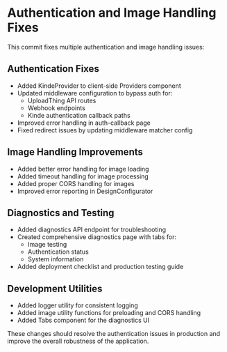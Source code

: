 # Authentication and Image Handling Fixes

This commit fixes multiple authentication and image handling issues:

## Authentication Fixes
- Added KindeProvider to client-side Providers component
- Updated middleware configuration to bypass auth for:
  - UploadThing API routes
  - Webhook endpoints
  - Kinde authentication callback paths
- Improved error handling in auth-callback page
- Fixed redirect issues by updating middleware matcher config

## Image Handling Improvements
- Added better error handling for image loading
- Added timeout handling for image processing
- Added proper CORS handling for images
- Improved error reporting in DesignConfigurator

## Diagnostics and Testing
- Added diagnostics API endpoint for troubleshooting
- Created comprehensive diagnostics page with tabs for:
  - Image testing
  - Authentication status
  - System information
- Added deployment checklist and production testing guide

## Development Utilities
- Added logger utility for consistent logging
- Added image utility functions for preloading and CORS handling
- Added Tabs component for the diagnostics UI

These changes should resolve the authentication issues in production and improve the overall robustness of the application.
